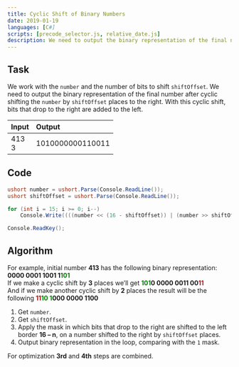 ```yaml
---
title: Cyclic Shift of Binary Numbers
date: 2019-01-19
languages: [C#]
scripts: [precode_selector.js, relative_date.js]
description: We need to output the binary representation of the final number after cyclic shifting the number by shiftOffset places to the right.
---
```


## Task

We work with the `number` and the number of bits to shift `shiftOffset`. We need to output the binary representation of the final number after cyclic shifting the `number` by `shiftOffset` places to the right. With this cyclic shift, bits that drop to the right are added to the left.

| Input      | Output           |
| :--------- | :--------------- |
| 413<br>3   | 1010000000110011 |

## Code

```csharp
ushort number = ushort.Parse(Console.ReadLine());
ushort shiftOffset = ushort.Parse(Console.ReadLine());

for (int i = 15; i >= 0; i--)
    Console.Write((((number << (16 - shiftOffset)) | (number >> shiftOffset)) >> i) & 1);

Console.ReadKey();
```

## Algorithm

For example, initial number **413** has the following binary representation: **0000 0001 1001 1<span style="color: #008000;">101</span>**  
If we make a cyclic shift by **3** places we’ll get **<span style="color: #008000;">101</span>0 0000 0011 00<span style="color: #a31515;">11</span>**  
And if we make another cyclic shift by **2** places the result will be the following **<span style="color: #a31515;">11</span><span style="color: #008000;">10 1</span>000 0000 1100**

1.  Get `number`.
2.  Get `shiftOffset`.
3.  Apply the mask in which bits that drop to the right are shifted to the left border **16 – n**, on a number shifted to the right by `shiftOffset` places.
4.  Output binary representation in the loop, comparing with the `1` mask.

For optimization **3rd** and **4th** steps are combined.